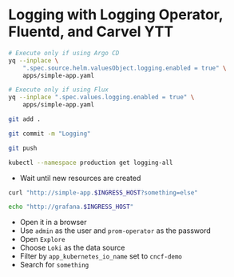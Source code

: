 # Logging with Logging Operator, Fluentd, and Carvel YTT

```bash
# Execute only if using Argo CD
yq --inplace \
    ".spec.source.helm.valuesObject.logging.enabled = true" \
    apps/simple-app.yaml

# Execute only if using Flux
yq --inplace ".spec.values.logging.enabled = true" \
    apps/simple-app.yaml

git add .

git commit -m "Logging"

git push

kubectl --namespace production get logging-all
```

* Wait until new resources are created

```sh
curl "http://simple-app.$INGRESS_HOST?something=else"

echo "http://grafana.$INGRESS_HOST"
```

* Open it in a browser
* Use `admin` as the user and `prom-operator` as the password
* Open `Explore`
* Choose `Loki` as the data source
* Filter by `app_kubernetes_io_name` set to `cncf-demo`
* Search for `something`

